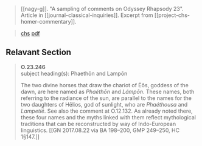 > [[nagy-g]]. "A sampling of comments on Odyssey Rhapsody 23". Article in [[journal-classical-inquiries]]. Excerpt from [[project-chs-homer-commentary]].

> [chs](https://classical-inquiries.chs.harvard.edu/a-sampling-of-comments-on-odyssey-rhapsody-23/)
> [pdf](a/nagy-g2017-08-23.pdf)


## Relavant Section
> **O.23.246**  
> subject heading(s): Phaethōn and Lampōn
> 
> The two divine horses that draw the chariot of Ēōs, goddess of the dawn, are here named as _Phaéthōn_ and _Lámpōn_. These names, both referring to the radiance of the sun, are parallel to the names for the two daughters of Hēlios, god of sunlight, who are _Phaéthousa_ and _Lampetíē_. See also the comment at O.12.132. As already noted there, these four names and the myths linked with them reflect mythological traditions that can be reconstructed by way of Indo-European linguistics. [[GN 2017.08.22 via BA 198–200, GMP 249–250, HC 1§147.]]